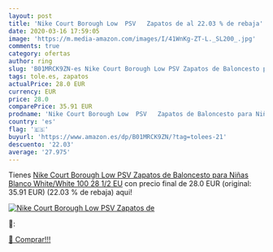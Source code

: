 ```yaml
---
layout: post
title: 'Nike Court Borough Low  PSV   Zapatos de al 22.03 % de rebaja'
date: 2020-03-16 17:59:05
image: 'https://m.media-amazon.com/images/I/41WnKg-ZT-L._SL200_.jpg'
comments: true
category: ofertas
author: ring
slug: 'B01MRCK9ZN-es Nike Court Borough Low PSV Zapatos de Baloncesto para...'
tags: tole.es, zapatos
actualPrice: 28.0 EUR
currency: EUR
price: 28.0
comparePrice: 35.91 EUR
prodname: 'Nike Court Borough Low  PSV   Zapatos de Baloncesto para Niñas  Blanco  White/White 100   28 1/2 EU'
country: 'es'
flag: '🇪🇸'
buyurl: 'https://www.amazon.es/dp/B01MRCK9ZN/?tag=tolees-21'
descuento: '22.03'
average: '27.975'
---
```


Tienes [Nike Court Borough Low  PSV   Zapatos de Baloncesto para Niñas  Blanco  White/White 100   28 1/2 EU](https://www.amazon.es/dp/B01MRCK9ZN/?tag=tolees-21) con precio final de  28.0 EUR (original: 35.91 EUR) (22.03 %  de rebaja) aqui!

[![Nike Court Borough Low  PSV   Zapatos de](https://m.media-amazon.com/images/I/41WnKg-ZT-L._SL200_.jpg)](https://www.amazon.es/dp/B01MRCK9ZN/?tag=tolees-21)

🔎:


[🛒 Comprar!!!](https://www.amazon.es/dp/B01MRCK9ZN/?tag=tolees-21)
